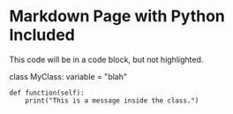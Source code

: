<!--- GENERATED FILE, DO NOT EDIT --->
# Markdown Page with Python Included

This code will be in a code block, but not highlighted.

class MyClass:
    variable = "blah"

    def function(self):
        print("This is a message inside the class.")
